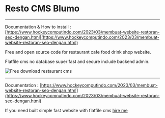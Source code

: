 # Resto CMS Blumo

--------

Documentation & How to install : [https://www.hockeycomputindo.com/2023/03/membuat-website-restoran-seo-dengan.html](https://www.hockeycomputindo.com/2023/03/membuat-website-restoran-seo-dengan.html)

Free and open source code for restaurant cafe food drink shop website.

Flatfile cms no database super fast and secure include backend admin.

![Free download restaurant cms](https://blogger.googleusercontent.com/img/b/R29vZ2xl/AVvXsEg-llypHePshT-CEuZGggYdQGe6J0T3Dhh5NB3UvNXIIwL7L5UY-cSTjPZHs5PfduKAi9HjqfbaYla-6HWFCD89VvdnmHiWHRTt6peQoEgHxlNdlnLzDvNiIVO0a70lNgRe1TRi1ID2JpEyqkNKdT2nvpaFi2ucCeCMhdcO3hTI0JbK6nF8P7ebGsLFeA/s3089/home.webp)


--------

Documentation : [https://www.hockeycomputindo.com/2023/03/membuat-website-restoran-seo-dengan.html](https://www.hockeycomputindo.com/2023/03/membuat-website-restoran-seo-dengan.html)

If you need built simple fast website with flatfile cms [hire me](https://www.fiverr.com/creativitas/design-your-website-with-phyton-django)